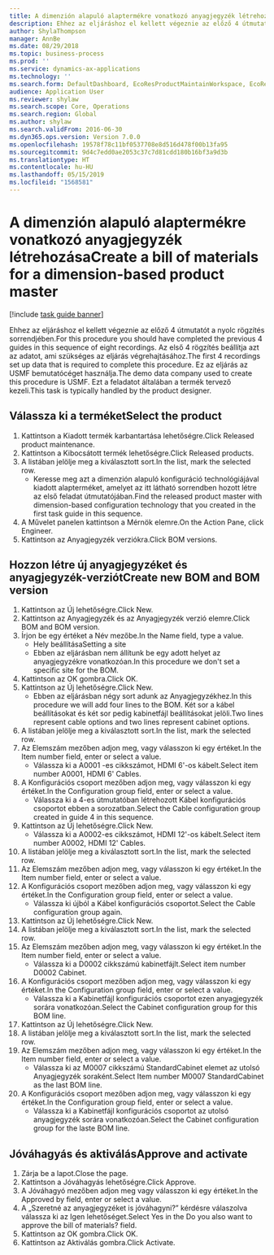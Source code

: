 ```yaml
---
title: A dimenzión alapuló alaptermékre vonatkozó anyagjegyzék létrehozása
description: Ehhez az eljáráshoz el kellett végeznie az előző 4 útmutatót a nyolc rögzítés sorrendjében.
author: ShylaThompson
manager: AnnBe
ms.date: 08/29/2018
ms.topic: business-process
ms.prod: ''
ms.service: dynamics-ax-applications
ms.technology: ''
ms.search.form: DefaultDashboard, EcoResProductMaintainWorkspace, EcoResProductOpenCasesFormPart, EcoResProductDetailsExtended, BOMConsistOf, BOMTable, InventItemIdLookupSimple, HcmWorkerLookUp
audience: Application User
ms.reviewer: shylaw
ms.search.scope: Core, Operations
ms.search.region: Global
ms.author: shylaw
ms.search.validFrom: 2016-06-30
ms.dyn365.ops.version: Version 7.0.0
ms.openlocfilehash: 19578f78c11bf0537708e8d516d478f00b13fa95
ms.sourcegitcommit: 9d4c7edd0ae2053c37c7d81cdd180b16bf3a9d3b
ms.translationtype: HT
ms.contentlocale: hu-HU
ms.lasthandoff: 05/15/2019
ms.locfileid: "1568581"
---
```

# <a name="create-a-bill-of-materials-for-a-dimension-based-product-master"></a><span data-ttu-id="7846c-103">A dimenzión alapuló alaptermékre vonatkozó anyagjegyzék létrehozása</span><span class="sxs-lookup"><span data-stu-id="7846c-103">Create a bill of materials for a dimension-based product master</span></span>

[!include [task guide banner](../../includes/task-guide-banner.md)]

<span data-ttu-id="7846c-104">Ehhez az eljáráshoz el kellett végeznie az előző 4 útmutatót a nyolc rögzítés sorrendjében.</span><span class="sxs-lookup"><span data-stu-id="7846c-104">For this procedure you should have completed the previous 4 guides in this sequence of eight recordings.</span></span> <span data-ttu-id="7846c-105">Az első 4 rögzítés beállítja azt az adatot, ami szükséges az eljárás végrehajtásához.</span><span class="sxs-lookup"><span data-stu-id="7846c-105">The first 4 recordings set up data that is required to complete this procedure.</span></span> <span data-ttu-id="7846c-106">Ez az eljárás az USMF bemutatócéget használja.</span><span class="sxs-lookup"><span data-stu-id="7846c-106">The demo data company used to create this procedure is USMF.</span></span> <span data-ttu-id="7846c-107">Ezt a feladatot általában a termék tervező kezeli.</span><span class="sxs-lookup"><span data-stu-id="7846c-107">This task is typically handled by the product designer.</span></span>


## <a name="select-the-product"></a><span data-ttu-id="7846c-108">Válassza ki a terméket</span><span class="sxs-lookup"><span data-stu-id="7846c-108">Select the product</span></span>
1. <span data-ttu-id="7846c-109">Kattintson a Kiadott termék karbantartása lehetőségre.</span><span class="sxs-lookup"><span data-stu-id="7846c-109">Click Released product maintenance.</span></span>
2. <span data-ttu-id="7846c-110">Kattintson a Kibocsátott termék lehetőségre.</span><span class="sxs-lookup"><span data-stu-id="7846c-110">Click Released products.</span></span>
3. <span data-ttu-id="7846c-111">A listában jelölje meg a kiválasztott sort.</span><span class="sxs-lookup"><span data-stu-id="7846c-111">In the list, mark the selected row.</span></span>
    * <span data-ttu-id="7846c-112">Keresse meg azt a dimenzión alapuló konfiguráció technológiájával kiadott alapterméket, amelyet az itt látható sorrendben hozott létre az első feladat útmutatójában.</span><span class="sxs-lookup"><span data-stu-id="7846c-112">Find the released product master with dimension-based configuration technology that you created in the first task guide in this sequence.</span></span>  
4. <span data-ttu-id="7846c-113">A Művelet panelen kattintson a Mérnök elemre.</span><span class="sxs-lookup"><span data-stu-id="7846c-113">On the Action Pane, click Engineer.</span></span>
5. <span data-ttu-id="7846c-114">Kattintson az Anyagjegyzék verziókra.</span><span class="sxs-lookup"><span data-stu-id="7846c-114">Click BOM versions.</span></span>

## <a name="create-new-bom-and-bom-version"></a><span data-ttu-id="7846c-115">Hozzon létre új anyagjegyzéket és anyagjegyzék-verziót</span><span class="sxs-lookup"><span data-stu-id="7846c-115">Create new BOM and BOM version</span></span>
1. <span data-ttu-id="7846c-116">Kattintson az Új lehetőségre.</span><span class="sxs-lookup"><span data-stu-id="7846c-116">Click New.</span></span>
2. <span data-ttu-id="7846c-117">Kattintson az Anyagjegyzék és az Anyagjegyzék verzió elemre.</span><span class="sxs-lookup"><span data-stu-id="7846c-117">Click BOM and BOM version.</span></span>
3. <span data-ttu-id="7846c-118">Írjon be egy értéket a Név mezőbe.</span><span class="sxs-lookup"><span data-stu-id="7846c-118">In the Name field, type a value.</span></span>
    * <span data-ttu-id="7846c-119">Hely beállítása</span><span class="sxs-lookup"><span data-stu-id="7846c-119">Setting a site</span></span>  
    * <span data-ttu-id="7846c-120">Ebben az eljárásban nem állítunk be egy adott helyet az anyagjegyzékre vonatkozóan.</span><span class="sxs-lookup"><span data-stu-id="7846c-120">In this procedure we don't set a specific site for the BOM.</span></span>  
4. <span data-ttu-id="7846c-121">Kattintson az OK gombra.</span><span class="sxs-lookup"><span data-stu-id="7846c-121">Click OK.</span></span>
5. <span data-ttu-id="7846c-122">Kattintson az Új lehetőségre.</span><span class="sxs-lookup"><span data-stu-id="7846c-122">Click New.</span></span>
    * <span data-ttu-id="7846c-123">Ebben az eljárásban négy sort adunk az Anyagjegyzékhez.</span><span class="sxs-lookup"><span data-stu-id="7846c-123">In this procedure we will add four lines to the BOM.</span></span> <span data-ttu-id="7846c-124">Két sor a kábel beállításokat és két sor pedig kabinetfájl beállításokat jelöli.</span><span class="sxs-lookup"><span data-stu-id="7846c-124">Two lines represent cable options and two lines represent cabinet options.</span></span>  
6. <span data-ttu-id="7846c-125">A listában jelölje meg a kiválasztott sort.</span><span class="sxs-lookup"><span data-stu-id="7846c-125">In the list, mark the selected row.</span></span>
7. <span data-ttu-id="7846c-126">Az Elemszám mezőben adjon meg, vagy válasszon ki egy értéket.</span><span class="sxs-lookup"><span data-stu-id="7846c-126">In the Item number field, enter or select a value.</span></span>
    * <span data-ttu-id="7846c-127">Válassza ki a A0001 -es cikkszámot, HDMI 6'-os kábelt.</span><span class="sxs-lookup"><span data-stu-id="7846c-127">Select item number A0001, HDMI 6' Cables.</span></span>  
8. <span data-ttu-id="7846c-128">A Konfigurációs csoport mezőben adjon meg, vagy válasszon ki egy értéket.</span><span class="sxs-lookup"><span data-stu-id="7846c-128">In the Configuration group field, enter or select a value.</span></span>
    * <span data-ttu-id="7846c-129">Válassza ki a 4-es útmutatóban létrehozott Kábel konfigurációs csoportot ebben a sorozatban.</span><span class="sxs-lookup"><span data-stu-id="7846c-129">Select the Cable configuration group created in guide 4 in this sequence.</span></span>  
9. <span data-ttu-id="7846c-130">Kattintson az Új lehetőségre.</span><span class="sxs-lookup"><span data-stu-id="7846c-130">Click New.</span></span>
    * <span data-ttu-id="7846c-131">Válassza ki a A0002-es cikkszámot, HDMI 12'-os kábelt.</span><span class="sxs-lookup"><span data-stu-id="7846c-131">Select item number A0002, HDMI 12' Cables.</span></span>  
10. <span data-ttu-id="7846c-132">A listában jelölje meg a kiválasztott sort.</span><span class="sxs-lookup"><span data-stu-id="7846c-132">In the list, mark the selected row.</span></span>
11. <span data-ttu-id="7846c-133">Az Elemszám mezőben adjon meg, vagy válasszon ki egy értéket.</span><span class="sxs-lookup"><span data-stu-id="7846c-133">In the Item number field, enter or select a value.</span></span>
12. <span data-ttu-id="7846c-134">A Konfigurációs csoport mezőben adjon meg, vagy válasszon ki egy értéket.</span><span class="sxs-lookup"><span data-stu-id="7846c-134">In the Configuration group field, enter or select a value.</span></span>
    * <span data-ttu-id="7846c-135">Válassza ki újból a Kábel konfigurációs csoportot.</span><span class="sxs-lookup"><span data-stu-id="7846c-135">Select the Cable configuration group again.</span></span>  
13. <span data-ttu-id="7846c-136">Kattintson az Új lehetőségre.</span><span class="sxs-lookup"><span data-stu-id="7846c-136">Click New.</span></span>
14. <span data-ttu-id="7846c-137">A listában jelölje meg a kiválasztott sort.</span><span class="sxs-lookup"><span data-stu-id="7846c-137">In the list, mark the selected row.</span></span>
15. <span data-ttu-id="7846c-138">Az Elemszám mezőben adjon meg, vagy válasszon ki egy értéket.</span><span class="sxs-lookup"><span data-stu-id="7846c-138">In the Item number field, enter or select a value.</span></span>
    * <span data-ttu-id="7846c-139">Válassza ki a D0002 cikkszámú kabinetfájlt.</span><span class="sxs-lookup"><span data-stu-id="7846c-139">Select item number D0002 Cabinet.</span></span>  
16. <span data-ttu-id="7846c-140">A Konfigurációs csoport mezőben adjon meg, vagy válasszon ki egy értéket.</span><span class="sxs-lookup"><span data-stu-id="7846c-140">In the Configuration group field, enter or select a value.</span></span>
    * <span data-ttu-id="7846c-141">Válassza ki a Kabinetfájl konfigurációs csoportot ezen anyagjegyzék sorára vonatkozóan.</span><span class="sxs-lookup"><span data-stu-id="7846c-141">Select the Cabinet configuration group for this BOM line.</span></span>  
17. <span data-ttu-id="7846c-142">Kattintson az Új lehetőségre.</span><span class="sxs-lookup"><span data-stu-id="7846c-142">Click New.</span></span>
18. <span data-ttu-id="7846c-143">A listában jelölje meg a kiválasztott sort.</span><span class="sxs-lookup"><span data-stu-id="7846c-143">In the list, mark the selected row.</span></span>
19. <span data-ttu-id="7846c-144">Az Elemszám mezőben adjon meg, vagy válasszon ki egy értéket.</span><span class="sxs-lookup"><span data-stu-id="7846c-144">In the Item number field, enter or select a value.</span></span>
    * <span data-ttu-id="7846c-145">Válassza ki az M0007 cikkszámú StandardCabinet elemet az utolsó Anyagjegyzék soraként.</span><span class="sxs-lookup"><span data-stu-id="7846c-145">Select Item number M0007 StandardCabinet as the last BOM line.</span></span>  
20. <span data-ttu-id="7846c-146">A Konfigurációs csoport mezőben adjon meg, vagy válasszon ki egy értéket.</span><span class="sxs-lookup"><span data-stu-id="7846c-146">In the Configuration group field, enter or select a value.</span></span>
    * <span data-ttu-id="7846c-147">Válassza ki a Kabinetfájl konfigurációs csoportot az utolsó anyagjegyzék sorára vonatkozóan.</span><span class="sxs-lookup"><span data-stu-id="7846c-147">Select the Cabinet configuration group for the laste BOM line.</span></span>  

## <a name="approve-and-activate"></a><span data-ttu-id="7846c-148">Jóváhagyás és aktiválás</span><span class="sxs-lookup"><span data-stu-id="7846c-148">Approve and activate</span></span>
1. <span data-ttu-id="7846c-149">Zárja be a lapot.</span><span class="sxs-lookup"><span data-stu-id="7846c-149">Close the page.</span></span>
2. <span data-ttu-id="7846c-150">Kattintson a Jóváhagyás lehetőségre.</span><span class="sxs-lookup"><span data-stu-id="7846c-150">Click Approve.</span></span>
3. <span data-ttu-id="7846c-151">A Jóváhagyó mezőben adjon meg vagy válasszon ki egy értéket.</span><span class="sxs-lookup"><span data-stu-id="7846c-151">In the Approved by field, enter or select a value.</span></span>
4. <span data-ttu-id="7846c-152">A „Szeretné az anyagjegyzéket is jóváhagyni?” kérdésre válaszolva válassza ki az Igen lehetőséget.</span><span class="sxs-lookup"><span data-stu-id="7846c-152">Select Yes in the Do you also want to approve the bill of materials? field.</span></span>
5. <span data-ttu-id="7846c-153">Kattintson az OK gombra.</span><span class="sxs-lookup"><span data-stu-id="7846c-153">Click OK.</span></span>
6. <span data-ttu-id="7846c-154">Kattintson az Aktiválás gombra.</span><span class="sxs-lookup"><span data-stu-id="7846c-154">Click Activate.</span></span>

